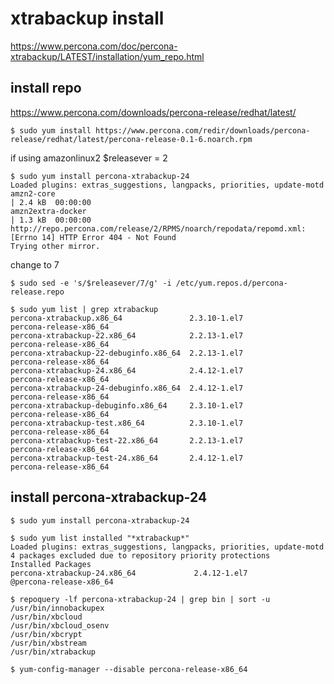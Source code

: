 xtrabackup install
===============

https://www.percona.com/doc/percona-xtrabackup/LATEST/installation/yum_repo.html

install repo
-------
https://www.percona.com/downloads/percona-release/redhat/latest/

```
$ sudo yum install https://www.percona.com/redir/downloads/percona-release/redhat/latest/percona-release-0.1-6.noarch.rpm
```

if using amazonlinux2 $releasever = 2
```console
$ sudo yum install percona-xtrabackup-24
Loaded plugins: extras_suggestions, langpacks, priorities, update-motd
amzn2-core                                                                   | 2.4 kB  00:00:00
amzn2extra-docker                                                            | 1.3 kB  00:00:00
http://repo.percona.com/release/2/RPMS/noarch/repodata/repomd.xml: [Errno 14] HTTP Error 404 - Not Found
Trying other mirror.
```

change to 7
```console
$ sudo sed -e 's/$releasever/7/g' -i /etc/yum.repos.d/percona-release.repo
```
```console
$ sudo yum list | grep xtrabackup
percona-xtrabackup.x86_64               2.3.10-1.el7                  percona-release-x86_64
percona-xtrabackup-22.x86_64            2.2.13-1.el7                  percona-release-x86_64
percona-xtrabackup-22-debuginfo.x86_64  2.2.13-1.el7                  percona-release-x86_64
percona-xtrabackup-24.x86_64            2.4.12-1.el7                  percona-release-x86_64
percona-xtrabackup-24-debuginfo.x86_64  2.4.12-1.el7                  percona-release-x86_64
percona-xtrabackup-debuginfo.x86_64     2.3.10-1.el7                  percona-release-x86_64
percona-xtrabackup-test.x86_64          2.3.10-1.el7                  percona-release-x86_64
percona-xtrabackup-test-22.x86_64       2.2.13-1.el7                  percona-release-x86_64
percona-xtrabackup-test-24.x86_64       2.4.12-1.el7                  percona-release-x86_64
```


install percona-xtrabackup-24
-----

```console
$ sudo yum install percona-xtrabackup-24
```

```
$ sudo yum list installed "*xtrabackup*"
Loaded plugins: extras_suggestions, langpacks, priorities, update-motd
4 packages excluded due to repository priority protections
Installed Packages
percona-xtrabackup-24.x86_64             2.4.12-1.el7             @percona-release-x86_64
```

```console
$ repoquery -lf percona-xtrabackup-24 | grep bin | sort -u
/usr/bin/innobackupex
/usr/bin/xbcloud
/usr/bin/xbcloud_osenv
/usr/bin/xbcrypt
/usr/bin/xbstream
/usr/bin/xtrabackup
```

```console
$ yum-config-manager --disable percona-release-x86_64
```
